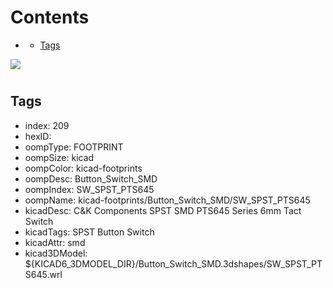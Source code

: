 



Contents
========

* [](#)
	* [Tags](#tags)
  
![][im]
# 

## Tags

- index: 209
- hexID: 
- oompType: FOOTPRINT
- oompSize: kicad
- oompColor: kicad-footprints
- oompDesc: Button_Switch_SMD
- oompIndex: SW_SPST_PTS645
- oompName: kicad-footprints/Button_Switch_SMD/SW_SPST_PTS645
- kicadDesc: C&K Components SPST SMD PTS645 Series 6mm Tact Switch
- kicadTags: SPST Button Switch
- kicadAttr: smd
- kicad3DModel: ${KICAD6_3DMODEL_DIR}/Button_Switch_SMD.3dshapes/SW_SPST_PTS645.wrl



[im]: image.png
